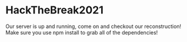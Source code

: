 # HackTheBreak2021
Our server is up and running, come on and checkout our reconstruction! Make sure you use npm install to grab all of the dependencies!
